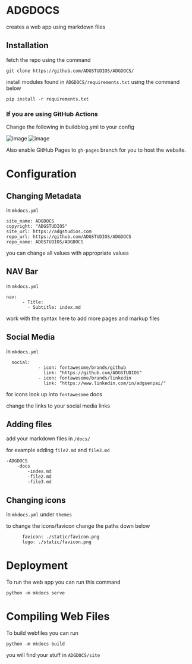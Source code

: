 # ADGDOCS
creates a web app using markdown files

## Installation
fetch the repo using the command

``
git clone https://github.com/ADGSTUDIOS/ADGDOCS/
``

install modules found in `ADGDOCS/requirements.txt` using the command below

``
pip install -r requirements.txt
``

### If you are using GitHub Actions

Change the following in buildblog.yml to your config

![image](https://user-images.githubusercontent.com/45560312/150775275-b827f265-5197-4fea-9e99-34d4fe525ab9.png)
![image](https://user-images.githubusercontent.com/45560312/150775673-4fa3b2bf-9561-4e24-bc40-ef5d8251c479.png)


Also enable GitHub Pages to `gh-pages` branch for you to host the website.



# Configuration

## Changing Metadata

in `mkdocs.yml`


```
site_name: ADGDOCS
copyright: "ADGSTUDIOS"
site_url: https://adgstudios.com
repo_url: https://github.com/ADGSTUDIOS/ADGDOCS
repo_name: ADGSTUDIOS/ADGDOCS
```

you can change all values with appropriate values

## NAV Bar

in `mkdocs.yml`

```
nav:
      - Title:
        - Subtitle: index.md
```

work with the syntax here to add more pages and markup files

## Social Media 
in `mkdocs.yml`

```
  social:
            - icon: fontawesome/brands/github
              link: "https://github.com/ADGSTUDIOS"
            - icon: fontawesome/brands/linkedin
              link: "https://www.linkedin.com/in/adgsenpai/"
```

for icons look up into `fontawesome` docs

change the links to your social media links

## Adding files
add your markdown files in `/docs/`

for example adding `file2.md` and `file3.md`

```
-ADGDOCS
    -docs
        -index.md
        -file2.md
        -file3.md
```

## Changing icons
in `mkdocs.yml`
under `themes`

to change the icons/favicon change the paths down below

```
      favicon: ./static/favicon.png
      logo: ./static/favicon.png
```



# Deployment

To run the web app you can run this command

``
python -m mkdocs serve
``

# Compiling Web Files

To build webfiles you can run

``
python -m mkdocs build
``

you will find your stuff in `ADGDOCS/site`
